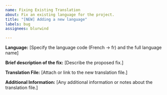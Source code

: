 ```yaml
---
name: Fixing Existing Translation
about: Fix an existing language for the project.
title: "[NEW] Adding a new language"
labels: bug
assignees: blurwind

---
```


**Language:**
[Specify the language code (French → fr) and the full language name] 

**Brief description of the fix:**
[Describe the proposed fix.]

**Translation File:**
[Attach or link to the new translation file.]

**Additional Information:**
[Any additional information or notes about the translation file.]
